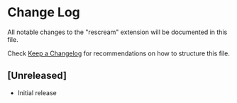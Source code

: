 # Change Log

All notable changes to the "rescream" extension will be documented in this file.

Check [Keep a Changelog](http://keepachangelog.com/) for recommendations on how to structure this file.

## [Unreleased]

- Initial release
